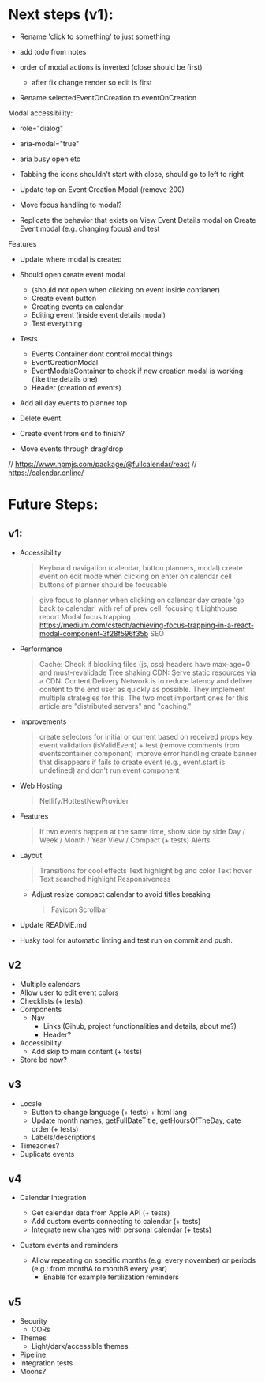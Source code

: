 # Next steps (v1):

- Rename 'click to something' to just something

- add todo from notes

- order of modal actions is inverted (close should be first)

  - after fix change render so edit is first

- Rename selectedEventOnCreation to eventOnCreation

Modal accessibility:

- role="dialog"
- aria-modal="true"
- aria busy open etc
- Tabbing the icons shouldn't start with close, should go to left to right

- Update top on Event Creation Modal (remove 200)

- Move focus handling to modal?

- Replicate the behavior that exists on View Event Details modal on Create Event modal (e.g. changing focus) and test

Features

- Update where modal is created

- Should open create event modal

  - (should not open when clicking on event inside contianer)
  - Create event button
  - Creating events on calendar
  - Editing event (inside event details modal)
  - Test everything

- Tests

  - Events Container dont control modal things
  - EventCreationModal
  - EventModalsContainer to check if new creation modal is working (like the details one)
  - Header (creation of events)

- Add all day events to planner top
- Delete event
- Create event from end to finish?
- Move events through drag/drop

// https://www.npmjs.com/package/@fullcalendar/react
// https://calendar.online/

# Future Steps:

## v1:

- Accessibility

  > Keyboard navigation (calendar, button planners, modal)
  > create event on edit mode when clicking on enter on calendar cell
  > buttons of planner should be focusable

  > give focus to planner when clicking on calendar day
  > create 'go back to calendar' with ref of prev cell, focusing it
  > Lighthouse report
  > Modal focus trapping https://medium.com/cstech/achieving-focus-trapping-in-a-react-modal-component-3f28f596f35b
  > SEO

- Performance

  > Cache: Check if blocking files (js, css) headers have max-age=0 and must-revalidade
  > Tree shaking
  > CDN: Serve static resources via a CDN:
  > Content Delivery Network is to reduce latency and deliver content to the end user as quickly as possible. They implement multiple strategies for this. The two most important ones for this article are "distributed servers" and "caching."

- Improvements

  > create selectors for initial or current based on received props key
  > event validation (isValidEvent) + test (remove comments from eventscontainer component)
  > improve error handling
  > create banner that disappears if fails to create event (e.g., event.start is undefined) and don't run event component

- Web Hosting

  > Netlify/HottestNewProvider

- Features

  > If two events happen at the same time, show side by side
  > Day / Week / Month / Year View / Compact (+ tests)
  > Alerts

- Layout

  > Transitions for cool effects
  > Text highlight bg and color
  > Text hover
  > Text searched highlight
  > Responsiveness

  - Adjust resize compact calendar to avoid titles breaking
    > Favicon
    > Scrollbar

- Update README.md
- Husky tool for automatic linting and test run on commit and push.

## v2

- Multiple calendars
- Allow user to edit event colors
- Checklists (+ tests)
- Components
  - Nav
    - Links (Gihub, project functionalities and details, about me?)
    - Header?
- Accessibility
  - Add skip to main content (+ tests)
- Store bd now?

## v3

- Locale
  - Button to change language (+ tests) + html lang
  - Update month names, getFullDateTitle, getHoursOfTheDay, date order (+ tests)
  - Labels/descriptions
- Timezones?
- Duplicate events

## v4

- Calendar Integration

  - Get calendar data from Apple API (+ tests)
  - Add custom events connecting to calendar (+ tests)
  - Integrate new changes with personal calendar (+ tests)

- Custom events and reminders
  - Allow repeating on specific months (e.g: every november) or periods (e.g.: from monthA to monthB every year)
    - Enable for example fertilization reminders

## v5

- Security
  - CORs
- Themes
  - Light/dark/accessible themes
- Pipeline
- Integration tests
- Moons?
